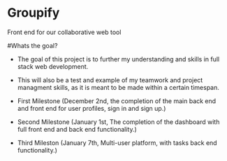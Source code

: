 # Groupify
Front end for our collaborative web tool

#Whats the goal?
- The goal of this project is to further my understanding and skills in full stack web development.

- This will also be a test and example of my teamwork and project managment skills, as it is meant to be made within a certain timespan.  

- First Milestone (December 2nd, the completion of the main back end and front end for user profiles, sign in and sign up.)

- Second Milestone (January 1st, The completion of the dashboard with full front end and back end functionality.)

- Third Mileston (January 7th, Multi-user platform, with tasks back end functionality.)
